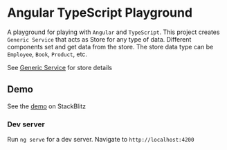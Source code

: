 # Angular TypeScript Playground

A playground for playing with `Angular` and `TypeScript`. This project creates `Generic Service` that acts as Store for any type of data. 
Different components set and get data from the store. The store data type can be `Employee`, `Book`, `Product`, etc.

See [Generic Service](src/app/store/generic-store.service.ts) for store details

## Demo
See the [demo](https://stackblitz.com/~/github.com/pavankjadda/angular-ts-playground) on StackBlitz

### Dev server
Run `ng serve` for a dev server. Navigate to `http://localhost:4200`
